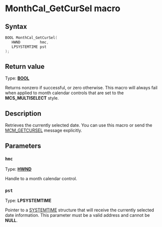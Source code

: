 # MonthCal_GetCurSel macro

## Syntax

```cpp
BOOL MonthCal_GetCurSel(
   HWND         hmc,
   LPSYSTEMTIME pst
);
```

## Return value

Type: **[BOOL](https://learn.microsoft.com/windows/desktop/winprog/windows-data-types)**

Returns nonzero if successful, or zero otherwise. This macro will always fail when applied to month calendar controls that are set to the **MCS_MULTISELECT** style.

## Description

Retrieves the currently selected date. You can use this macro or send the [MCM_GETCURSEL](https://learn.microsoft.com/windows/desktop/Controls/mcm-getcursel) message explicitly.

## Parameters

### `hmc`

Type: **[HWND](https://learn.microsoft.com/windows/desktop/WinProg/windows-data-types)**

Handle to a month calendar control.

### `pst`

Type: **LPSYSTEMTIME**

Pointer to a [SYSTEMTIME](https://learn.microsoft.com/windows/desktop/api/minwinbase/ns-minwinbase-systemtime) structure that will receive the currently selected date information. This parameter must be a valid address and cannot be **NULL**.